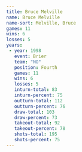 ```yaml
---
title: Bruce Melville
name: Bruce Melville
name-sort: Melville, Bruce
games: 11
wins: 6
losses: 5
years:
 - year: 1998
   event: Brier
   team: "NO"
   position: Fourth
   games: 11
   wins: 6
   losses: 5
   inturn-total: 83
   inturn-percent: 75
   outturn-total: 112
   outturn-percent: 76
   draw-total: 103
   draw-percent: 73
   takeout-total: 92
   takeout-percent: 78
   shots-total: 195
   shots-percent: 75
---
```

